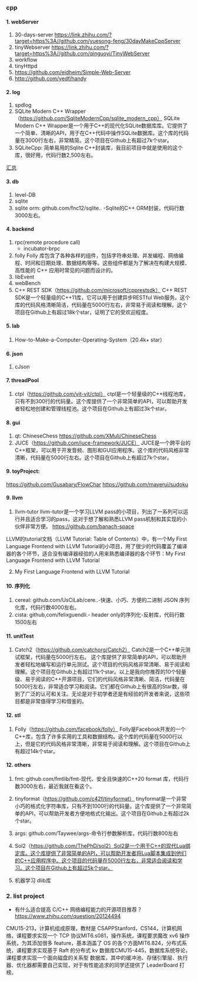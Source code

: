 ### cpp

#### 1. webServer
1. 30-days-server
https://link.zhihu.com/?target=https%3A//github.com/yuesong-feng/30dayMakeCppServer
2. tinyWebserver
https://link.zhihu.com/?target=https%3A//github.com/qinguoyi/TinyWebServer
3. workflow
4. tinyHttpd
5. https://github.com/eidheim/Simple-Web-Server
6. http://github.com/yedf/handy

#### 2. log
1. spdlog
2. SQLite Modern C++ Wrapper（https://github.com/SqliteModernCpp/sqlite_modern_cpp）
    SQLite Modern C++ Wrapper是一个用于C++的现代化SQLite数据库库。它提供了一个简单、清晰的API，用于在C++代码中操作SQLite数据库。这个库的代码量在3000行左右，非常精简。这个项目在Github上有超过7k个star。
3. SQLiteCpp:
    简单易用的Sqlite C++封装库，我目前项目中就是使用的这个库，很好用，代码行数2,500左右。

[汇总](http://ezlippi.com/blog/2014/12/c-open-project.html)
#### 3. db
1. level-DB
2. sqlite
3. sqlite orm: 
    github.com/fnc12/sqlite.. -Sqlite的C++ ORM封装，代码行数3000左右。

#### 4. backend
1. rpc(remote procedure call)
    * incubator-brpc
2. folly
    Folly 库包含了各种各样的组件，包括字符串处理、并发编程、网络编程、时间和日期处理、数据结构等等。这些组件都是为了解决在构建大规模、高性能的 C++ 应用时常见的问题而设计的。
3. libEvent
4. webBench
5. C++ REST SDK（https://github.com/microsoft/cpprestsdk）
    C++ REST SDK是一个轻量级的C++11库，它可以用于创建异步RESTful Web服务。这个库的代码风格清晰简洁，代码量在5000行左右，非常易于阅读和理解。这个项目在Github上有超过18k个star，证明了它的受欢迎程度。

#### 5. lab
1. How-to-Make-a-Computer-Operating-System（20.4k+ star）


#### 6. json
1. cJson

#### 7. threadPool
1. ctpl（https://github.com/vit-vit/ctpl）
    ctpl是一个轻量级的C++线程池库，只有不到300行的代码量。这个库提供了一个非常简单的API，可以帮助开发者轻松地创建和管理线程池。这个项目在Github上有超过3k个star。

#### 8. gui
1. qt: ChineseChess
    https://github.com/XMuli/ChineseChess
2. JUCE（https://github.com/juce-framework/JUCE）
    JUCE是一个跨平台的C++框架，可以用于开发音频、图形和GUI应用程序。这个库的代码风格非常清晰，代码量在5000行左右。这个项目在Github上有超过7k个star。

#### 9. toyProject:
https://github.com/Gusabary/FlowChar
https://github.com/mayerui/sudoku

#### 9. llvm
1. llvm-tutor
llvm-tutor是一个学习LLVM pass的小项目，列出了一系列可以运行并且适合学习的pass，这对于想了解和熟悉LLVM pass机制和其实现的小伙伴非常方便。
https://github.com/banach-space

LLVM的tutorial文档（LLVM Tutorial: Table of Contents）中，有一个My First Language Frontend with LLVM Tutorial的小项目，用了很少的代码覆盖了编译器的各个环节，适合没有编译器经验的人用来熟悉编译器的各个环节：My First Language Frontend with LLVM Tutorial

2. My First Language Frontend with LLVM Tutorial

#### 10. 序列化
1. cereal: github.com/UsCiLab/cere..-快速、小巧、方便的二进制 JSON 序列化库，代码行数4000左右。
2. cista: github,com/felixguendli.- header only的序列化-反射库，代码行数1500左右

#### 11. unitTest
1. Catch2（https://github.com/catchorg/Catch2）
    Catch2是一个C++单元测试框架，代码量在5000行左右。
    这个库提供了非常简单的API，可以帮助开发者轻松地编写和运行单元测试。这个项目的代码风格非常清晰、易于阅读和理解。这个项目在Github上有超过11k个star。以上是我向你推荐的10个轻量级、易于阅读的C++开源项目，它们的代码风格非常清晰、简洁，代码量在5000行左右，非常适合学习和阅读。它们都在Github上有很高的Star数，得到了广泛的认可和关注。无论是对于初学者还是有经验的开发者来说，这些项目都是非常值得学习和借鉴的。


#### 12. stl
1. Folly（https://github.com/facebook/folly）
    Folly是Facebook开发的一个C++库，包含了许多实用的工具和数据结构。这个库的代码量在5000行以上，但是它的代码风格非常清晰，非常易于阅读和理解。这个项目在Github上有超过14k个star。

#### 12. others
1. fmt: 
    github.com/fmtlib/fmt-现代、安全且快速的C++20 format 库，代码行数3000左右，最近我就在看这个。

2. tinyformat（https://github.com/c42f/tinyformat）
    tinyformat是一个非常小巧的格式化字符串库，只有不到1000行的代码量。这个库提供了一个非常简单的API，可以帮助开发者方便地格式化输出。这个项目在Github上有超过2k个star。

3. args: github.com/Taywee/args-命令行参数解析库，代码行数800左右

4. Sol2（https://github.com/ThePhD/sol2）Sol2是一个用于C++的现代Lua绑定库。这个库提供了非常简单的API，可以帮助开发者将Lua脚本集成到他们的C++应用程序中。这个项目的代码量在5000行左右，非常适合阅读和学习。这个项目在Github上有超过5k个star。

5. 机器学习
    dlib库

### 2. list project
* 有什么适合提高 C/C++ 网络编程能力的开源项目推荐？
  https://www.zhihu.com/question/20124494

CMU15-213，计算机组成原理，教材是 CSAPPStanford，CS144，计算机网络，课程要求实现一个 TCP 协议MIT6.s081，操作系统，课程要求魔改 xv6 操作系统，为其添加很多 feature，基本涵盖了 OS 的各个方面MIT6.824，分布式系统，课程要求实现基于 Raft 的分布式 kv 数据库CMU15-445，数据库系统导论，课程要求实现一个面向磁盘的关系型 数据库，其中的缓冲池、存储引擎层、执行器、优化器都需要自己实现，对于有性能追求的同学还提供了 LeaderBoard 打榜。
